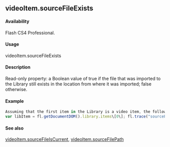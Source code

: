 ## videoItem.sourceFileExists

#### Availability

Flash CS4 Professional.

#### Usage

videoItem.sourceFileExists

#### Description

Read-only property: a Boolean value of true if the file that was imported to the Library still exists in the location from where it was imported; false otherwise.

#### Example

```javascript
Assuming that the first item in the Library is a video item, the following code displays "true" if the file that was imported into the Library still exists.
var libItem = fl.getDocumentDOM().library.items\[0\]; fl.trace("sourceFileExists = "+ libItem.sourceFileExists);

```
#### See also

[videoItem.sourceFileIsCurrent](#!AdobeDocs/developers-animatesdk-docs/master/VideoItem_object/videoIte4.md), [videoItem.sourceFilePath](#!AdobeDocs/developers-animatesdk-docs/master/VideoItem_object/videoIte5.md)

<span id="videoItem.sourceFileIsCurrent" class="anchor"></span>
